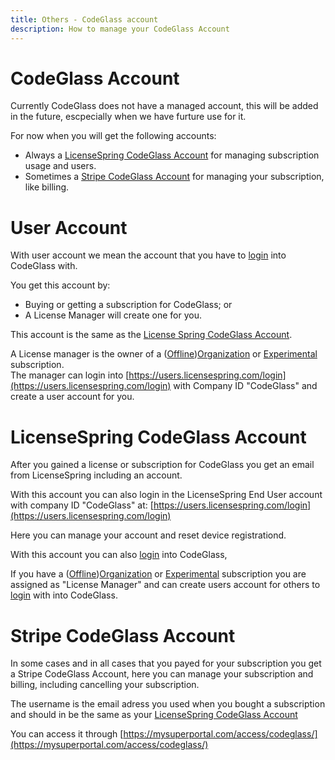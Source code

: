 ```yaml
---
title: Others - CodeGlass account
description: How to manage your CodeGlass Account
---
```

# CodeGlass Account

Currently CodeGlass does not have a managed account, this will be added in the future, escpecially when we have furture use for it.

For now when you will get the following accounts:
- Always a [LicenseSpring CodeGlass Account](#licensespring-codeglass-account) for managing subscription usage and users.
- Sometimes a [Stripe CodeGlass Account](#stripe-codeglass-account) for managing your subscription, like billing.


# User Account
With user account we mean the account that you have to [login](../views/Splashscreen.md) into CodeGlass with.

You get this account by:
- Buying or getting a subscription for CodeGlass; or
- A License Manager will create one for you.

This account is the same as the [License Spring CodeGlass Account](#licensespring-codeglass-account).


A License manager is the owner of a ([Offline](../LicenseTypes/OfflineOrganisationSubscription.md))[Organization](../LicenseTypes/OrganisationSubscription.md) or [Experimental](../LicenseTypes/ExperimentalSubscription.md) subscription.<br/>
The manager can login into [https://users.licensespring.com/login](https://users.licensespring.com/login) with Company ID "CodeGlass" and create a user account for you.



# LicenseSpring CodeGlass Account
After you gained a license or subscription for CodeGlass you get an email from LicenseSpring including an account.

With this account you can also login in the LicenseSpring End User account with company ID "CodeGlass" at: [https://users.licensespring.com/login](https://users.licensespring.com/login)

Here you can manage your account and reset device registrationd.

With this account you can also [login](../views/Splashscreen.md) into CodeGlass,


If you have a ([Offline](../LicenseTypes/OfflineOrganisationSubscription.md))[Organization](../LicenseTypes/OrganisationSubscription.md) or [Experimental](ExperimentalSubscription) subscription you are assigned as "License Manager" and can create users account for others to [login](../views/Splashscreen.md) with into CodeGlass.

# Stripe CodeGlass Account
In some cases and in all cases that you payed for your subscription you get a Stripe CodeGlass Account, here you can manage your subscription and billing, including cancelling your subscription.

The username is the email adress you used when you bought a subscription and should in be the same as your [LicenseSpring CodeGlass Account](#licensespring-codeglass-account)

You can access it through [https://mysuperportal.com/access/codeglass/](https://mysuperportal.com/access/codeglass/)



